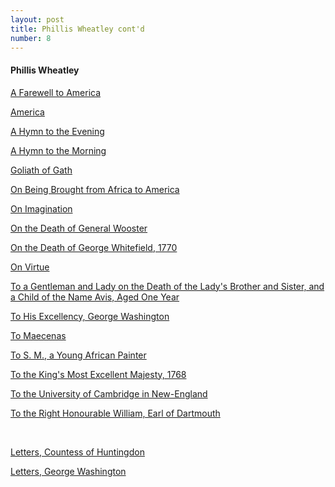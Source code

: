 ```yaml
---
layout: post
title: Phillis Wheatley cont'd
number: 8
---
```


<div class="writer">
	<h4>Phillis Wheatley</h4>
	<p class="class-info"><a class="class-info-link" href="http://www.poemhunter.com/poem/a-farewell-to-america-to-mrs-s-w-2/" target="_blank">A Farewell to America</a></p>
	<p class="class-info"><a class="class-info-link" href="" target="_blank">America</a></p>
	<p class="class-info"><a class="class-info-link" href="http://www.bartleby.com/150/16.html" target="_blank">A Hymn to the Evening</a></p>
	<p class="class-info"><a class="class-info-link" href="http://www.bartleby.com/150/15.html" target="_blank">A Hymn to the Morning</a></p>
	<p class="class-info"><a class="class-info-link" href="http://www.poemhunter.com/poem/goliath-of-gath/" target="_blank">Goliath of Gath</a></p>
	<p class="class-info"><a class="class-info-link" href="http://www.poemhunter.com/poem/on-being-brought-from-africa-to-america/" target="_blank">On Being Brought from Africa to America</a></p>
	<p class="class-info"><a class="class-info-link" href="http://www.poemhunter.com/poem/on-imagination/" target="_blank">On Imagination</a></p>
	<p class="class-info"><a class="class-info-link" href="http://web.cortland.edu/woosterk/wheatley.html" target="_blank">On the Death of General Wooster</a></p>
	<p class="class-info"><a class="class-info-link" href="http://www.poemhunter.com/poem/on-the-death-of-rev-mr-george-whitefield/" target="_blank">On the Death of George Whitefield, 1770</a></p>
	<p class="class-info"><a class="class-info-link" href="https://www.poetryfoundation.org/poems-and-poets/poems/detail/45466" target="_blank">On Virtue</a></p>
	<p class="class-info"><a class="class-info-link" href="https://www.poetryfoundation.org/poems-and-poets/poems/detail/45467" target="_blank">To a Gentleman and Lady on the Death of the Lady's Brother and Sister, and a Child of the Name Avis, Aged One Year</a></p>
	<p class="class-info"><a class="class-info-link" href="https://www.poets.org/poetsorg/poem/his-excellency-general-washington" target="_blank">To His Excellency, George Washington</a></p>
	<p class="class-info"><a class="class-info-link" href="http://www.bartleby.com/150/1.html" target="_blank">To Maecenas</a></p>
	<p class="class-info"><a class="class-info-link" href="https://www.poets.org/poetsorg/poem/s-m-young-african-painter-seeing-his-works" target="_blank">To S. M., a Young African Painter</a></p>
	<p class="class-info"><a class="class-info-link" href="http://www.bartleby.com/150/4.html" target="_blank">To the King's Most Excellent Majesty, 1768</a></p>
	<p class="class-info"><a class="class-info-link" href="http://www.bartleby.com/150/3.html" target="_blank">To the University of Cambridge in New-England</a></p>
	<p class="class-info"><a class="class-info-link" href="https://www.poetryfoundation.org/poems-and-poets/poems/detail/47706" target="_blank">To the Right Honourable William, Earl of Dartmouth</a></p>
	<br>
	<p class="class-info"><a class="class-info-link" href="https://www.jstor.org/stable/2717232?seq=2#page_scan_tab_contents" target="_blank">Letters, Countess of Huntingdon</a></p>
	<p class="class-info"><a class="class-info-link" href="http://the-american-catholic.com/2010/04/06/george-washington-and-phillis-wheatley/" target="_blank">Letters, George Washington</a></p>
</div>